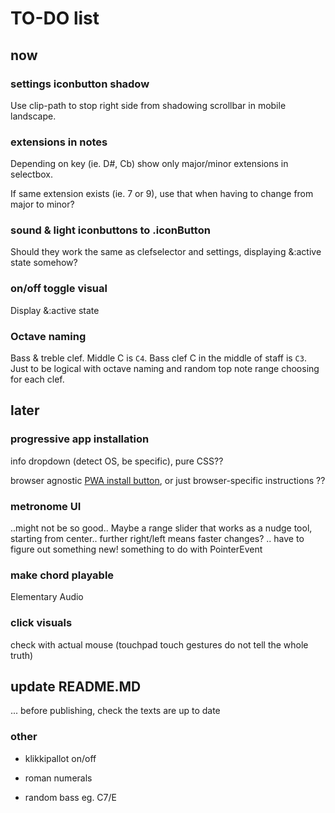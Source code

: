 # TO-DO list

## now

### settings iconbutton shadow

Use clip-path to stop right side from shadowing scrollbar in mobile landscape.

### extensions in notes

Depending on key (ie. D#, Cb) show only major/minor extensions in selectbox. 

If same extension exists (ie. 7 or 9), use that when having to change from major to minor?

### sound & light iconbuttons to .iconButton

Should they work the same as clefselector and settings, displaying &:active state somehow?

### on/off toggle visual

Display &:active state

### Octave naming

Bass & treble clef. Middle C is `C4`. Bass clef C in the middle of staff is `C3`. Just to be logical with octave naming and random top note range choosing for each clef.

## later

### progressive app installation

info dropdown (detect OS, be specific), pure CSS??

browser agnostic [PWA install button](https://plainenglish.io/blog/create-a-browser-agnostic-pwa-install-button), or just browser-specific instructions ??

### metronome UI

..might not be so good.. Maybe a range slider that works as a nudge tool, starting from center.. further right/left means faster changes? .. have to figure out something new! something to do with PointerEvent

### make chord playable

Elementary Audio

### click visuals 

check with actual mouse (touchpad touch gestures do not tell the whole truth)

## update README.MD

... before publishing, check the texts are up to date

### other

- klikkipallot on/off

- roman numerals

- random bass eg. C7/E
